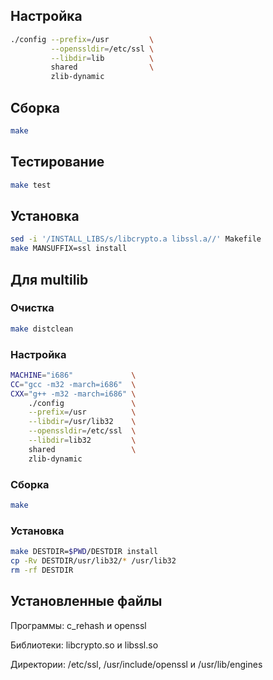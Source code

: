 <package-info :package="package" instsize showsbu2></package-info>

<script>
		new Vue({
		el: '#main',
		data: { package: {} },
		mounted: function () {
				this.getPackage('openssl');
		},
		methods: {
			getPackage: function(name) {
					getPackage(name)
					.then(response => this.package = response);
			},
		}
  })
</script>

## Настройка


```bash
./config --prefix=/usr         \
         --openssldir=/etc/ssl \
         --libdir=lib          \
         shared                \
         zlib-dynamic
```

## Сборка


```bash
make
```
## Тестирование

```bash
make test
```

## Установка

```bash
sed -i '/INSTALL_LIBS/s/libcrypto.a libssl.a//' Makefile
make MANSUFFIX=ssl install
```
 
## Для multilib

### Очистка

```bash
make distclean
```

### Настройка

```bash
MACHINE="i686"             \
CC="gcc -m32 -march=i686"  \
CXX="g++ -m32 -march=i686" \
    ./config               \
    --prefix=/usr          \
    --libdir=/usr/lib32    \
    --openssldir=/etc/ssl  \
    --libdir=lib32         \
    shared                 \
    zlib-dynamic
```

### Сборка 

```bash
make
```

### Установка

```bash
make DESTDIR=$PWD/DESTDIR install
cp -Rv DESTDIR/usr/lib32/* /usr/lib32
rm -rf DESTDIR
```

## Установленные файлы

Программы: c_rehash и openssl

Библиотеки: libcrypto.so и libssl.so

Директории:  /etc/ssl, /usr/include/openssl и /usr/lib/engines

